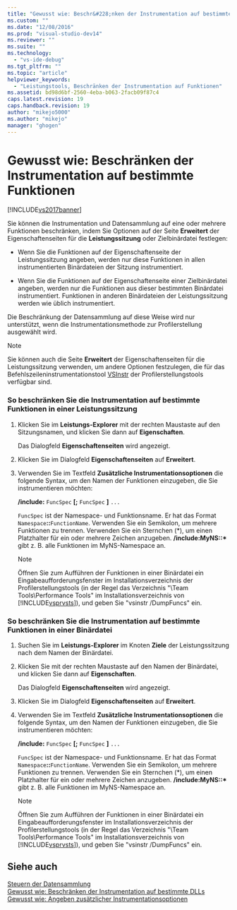 ```yaml
---
title: "Gewusst wie: Beschr&#228;nken der Instrumentation auf bestimmte Funktionen | Microsoft Docs"
ms.custom: ""
ms.date: "12/08/2016"
ms.prod: "visual-studio-dev14"
ms.reviewer: ""
ms.suite: ""
ms.technology: 
  - "vs-ide-debug"
ms.tgt_pltfrm: ""
ms.topic: "article"
helpviewer_keywords: 
  - "Leistungstools, Beschränken der Instrumentation auf Funktionen"
ms.assetid: bd98d6bf-2560-4eba-b063-2facb09f87c4
caps.latest.revision: 19
caps.handback.revision: 19
author: "mikejo5000"
ms.author: "mikejo"
manager: "ghogen"
---
```

# Gewusst wie: Beschr&#228;nken der Instrumentation auf bestimmte Funktionen
[!INCLUDE[vs2017banner](../code-quality/includes/vs2017banner.md)]

Sie können die Instrumentation und Datensammlung auf eine oder mehrere Funktionen beschränken, indem Sie Optionen auf der Seite **Erweitert** der Eigenschaftenseiten für die **Leistungssitzung** oder Zielbinärdatei festlegen:  
  
-   Wenn Sie die Funktionen auf der Eigenschaftenseite der Leistungssitzung angeben, werden nur diese Funktionen in allen instrumentierten Binärdateien der Sitzung instrumentiert.  
  
-   Wenn Sie die Funktionen auf der Eigenschaftenseite einer Zielbinärdatei angeben, werden nur die Funktionen aus dieser bestimmten Binärdatei instrumentiert.  Funktionen in anderen Binärdateien der Leistungssitzung werden wie üblich instrumentiert.  
  
 Die Beschränkung der Datensammlung auf diese Weise wird nur unterstützt, wenn die Instrumentationsmethode zur Profilerstellung ausgewählt wird.  
  
> [!NOTE]
>  Sie können auch die Seite **Erweitert** der Eigenschaftenseiten für die Leistungssitzung verwenden, um andere Optionen festzulegen, die für das Befehlszeileninstrumentationstool [VSInstr](../profiling/vsinstr.md) der Profilerstellungstools verfügbar sind.  
  
### So beschränken Sie die Instrumentation auf bestimmte Funktionen in einer Leistungssitzung  
  
1.  Klicken Sie im **Leistungs\-Explorer** mit der rechten Maustaste auf den Sitzungsnamen, und klicken Sie dann auf **Eigenschaften**.  
  
     Das Dialogfeld **Eigenschaftenseiten** wird angezeigt.  
  
2.  Klicken Sie im Dialogfeld **Eigenschaftenseiten** auf **Erweitert**.  
  
3.  Verwenden Sie im Textfeld **Zusätzliche Instrumentationsoptionen** die folgende Syntax, um den Namen der Funktionen einzugeben, die Sie instrumentieren möchten:  
  
     **\/include:** `FuncSpec` **\[;** `FuncSpec` **\]** `...`  
  
     `FuncSpec` ist der Namespace\- und Funktionsname.  Er hat das Format `Namespace`**::**`FunctionName`.  Verwenden Sie ein Semikolon, um mehrere Funktionen zu trennen.  Verwenden Sie ein Sternchen \(\*\), um einen Platzhalter für ein oder mehrere Zeichen anzugeben.  **\/include:MyNS::\***  gibt z. B. alle Funktionen im MyNS\-Namespace an.  
  
    > [!NOTE]
    >  Öffnen Sie zum Aufführen der Funktionen in einer Binärdatei ein Eingabeaufforderungsfenster im Installationsverzeichnis der Profilerstellungstools \(in der Regel das Verzeichnis "\\Team Tools\\Performance Tools" im Installationsverzeichnis von [!INCLUDE[vsprvsts](../code-quality/includes/vsprvsts_md.md)]\), und geben Sie "vsinstr \/DumpFuncs" ein.  
  
### So beschränken Sie die Instrumentation auf bestimmte Funktionen in einer Binärdatei  
  
1.  Suchen Sie im **Leistungs\-Explorer** im Knoten **Ziele** der Leistungssitzung nach dem Namen der Binärdatei.  
  
2.  Klicken Sie mit der rechten Maustaste auf den Namen der Binärdatei, und klicken Sie dann auf **Eigenschaften**.  
  
     Das Dialogfeld **Eigenschaftenseiten** wird angezeigt.  
  
3.  Klicken Sie im Dialogfeld **Eigenschaftenseiten** auf **Erweitert**.  
  
4.  Verwenden Sie im Textfeld **Zusätzliche Instrumentationsoptionen** die folgende Syntax, um den Namen der Funktionen einzugeben, die Sie instrumentieren möchten:  
  
     **\/include:** `FuncSpec` **\[;** `FuncSpec` **\]** `...`  
  
     `FuncSpec`  ist der Namespace\- und Funktionsname.  Er hat das Format `Namespace`**::**`FunctionName`.  Verwenden Sie ein Semikolon, um mehrere Funktionen zu trennen.  Verwenden Sie ein Sternchen \(\*\), um einen Platzhalter für ein oder mehrere Zeichen anzugeben.  **\/include:MyNS::\***  gibt z. B. alle Funktionen im MyNS\-Namespace an.  
  
    > [!NOTE]
    >  Öffnen Sie zum Aufführen der Funktionen in einer Binärdatei ein Eingabeaufforderungsfenster im Installationsverzeichnis der Profilerstellungstools \(in der Regel das Verzeichnis "\\Team Tools\\Performance Tools" im Installationsverzeichnis von [!INCLUDE[vsprvsts](../code-quality/includes/vsprvsts_md.md)]\), und geben Sie "vsinstr \/DumpFuncs" ein.  
  
## Siehe auch  
 [Steuern der Datensammlung](../profiling/controlling-data-collection.md)   
 [Gewusst wie: Beschränken der Instrumentation auf bestimmte DLLs](../profiling/how-to-limit-instrumentation-to-specific-dlls.md)   
 [Gewusst wie: Angeben zusätzlicher Instrumentationsoptionen](../profiling/how-to-specify-additional-instrumentation-options.md)